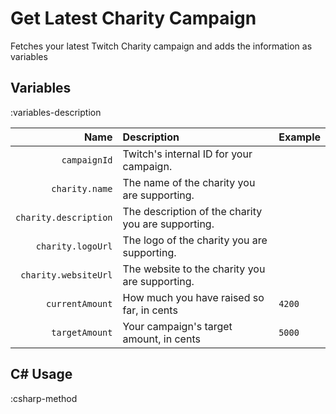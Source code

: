 # Get Latest Charity Campaign
Fetches your latest Twitch Charity campaign and adds the information as variables

## Variables
:variables-description

Name | Description | Example
----:|:------------|---------|
`campaignId` | Twitch's internal ID for your campaign.
`charity.name` | The name of the charity you are supporting.
`charity.description` | The description of the charity you are supporting.
`charity.logoUrl` | The logo of the charity you are supporting.
`charity.websiteUrl` | The website to the charity you are supporting.
`currentAmount` | How much you have raised so far, in cents | `4200`
`targetAmount` | Your campaign's target amount, in cents | `5000`

## C# Usage
:csharp-method